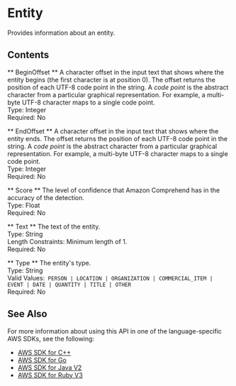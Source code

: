 # Entity<a name="API_Entity"></a>

Provides information about an entity\. 

 

## Contents<a name="API_Entity_Contents"></a>

 ** BeginOffset **   <a name="comprehend-Type-Entity-BeginOffset"></a>
A character offset in the input text that shows where the entity begins \(the first character is at position 0\)\. The offset returns the position of each UTF\-8 code point in the string\. A *code point* is the abstract character from a particular graphical representation\. For example, a multi\-byte UTF\-8 character maps to a single code point\.  
Type: Integer  
Required: No

 ** EndOffset **   <a name="comprehend-Type-Entity-EndOffset"></a>
A character offset in the input text that shows where the entity ends\. The offset returns the position of each UTF\-8 code point in the string\. A *code point* is the abstract character from a particular graphical representation\. For example, a multi\-byte UTF\-8 character maps to a single code point\.   
Type: Integer  
Required: No

 ** Score **   <a name="comprehend-Type-Entity-Score"></a>
The level of confidence that Amazon Comprehend has in the accuracy of the detection\.  
Type: Float  
Required: No

 ** Text **   <a name="comprehend-Type-Entity-Text"></a>
The text of the entity\.  
Type: String  
Length Constraints: Minimum length of 1\.  
Required: No

 ** Type **   <a name="comprehend-Type-Entity-Type"></a>
The entity's type\.  
Type: String  
Valid Values:` PERSON | LOCATION | ORGANIZATION | COMMERCIAL_ITEM | EVENT | DATE | QUANTITY | TITLE | OTHER`   
Required: No

## See Also<a name="API_Entity_SeeAlso"></a>

For more information about using this API in one of the language\-specific AWS SDKs, see the following:
+  [ AWS SDK for C\+\+](https://docs.aws.amazon.com/goto/SdkForCpp/comprehend-2017-11-27/Entity) 
+  [ AWS SDK for Go](https://docs.aws.amazon.com/goto/SdkForGoV1/comprehend-2017-11-27/Entity) 
+  [ AWS SDK for Java V2](https://docs.aws.amazon.com/goto/SdkForJavaV2/comprehend-2017-11-27/Entity) 
+  [ AWS SDK for Ruby V3](https://docs.aws.amazon.com/goto/SdkForRubyV3/comprehend-2017-11-27/Entity) 